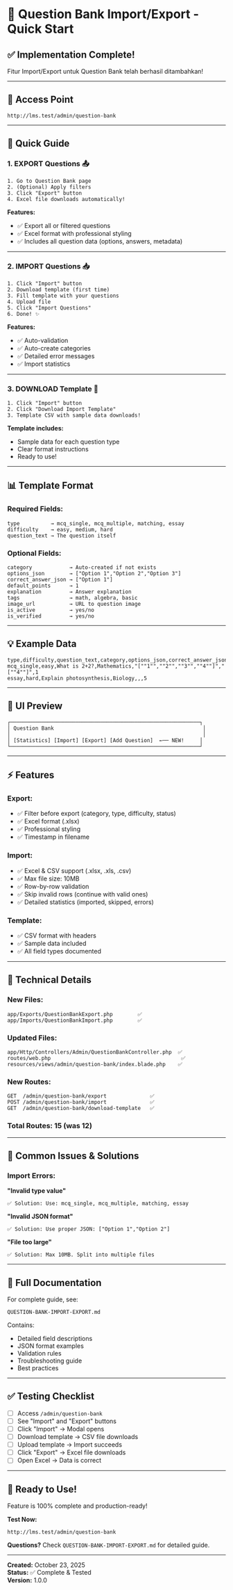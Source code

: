 # 🚀 Question Bank Import/Export - Quick Start

## ✅ Implementation Complete!

Fitur Import/Export untuk Question Bank telah berhasil ditambahkan!

---

## 📍 **Access Point**

```
http://lms.test/admin/question-bank
```

---

## 🎯 **Quick Guide**

### **1. EXPORT Questions** 📤

```
1. Go to Question Bank page
2. (Optional) Apply filters
3. Click "Export" button
4. Excel file downloads automatically!
```

**Features:**
- ✅ Export all or filtered questions
- ✅ Excel format with professional styling
- ✅ Includes all question data (options, answers, metadata)

---

### **2. IMPORT Questions** 📥

```
1. Click "Import" button
2. Download template (first time)
3. Fill template with your questions
4. Upload file
5. Click "Import Questions"
6. Done! ✨
```

**Features:**
- ✅ Auto-validation
- ✅ Auto-create categories
- ✅ Detailed error messages
- ✅ Import statistics

---

### **3. DOWNLOAD Template** 📝

```
1. Click "Import" button
2. Click "Download Import Template"
3. Template CSV with sample data downloads!
```

**Template includes:**
- Sample data for each question type
- Clear format instructions
- Ready to use!

---

## 📊 **Template Format**

### **Required Fields:**
```
type          → mcq_single, mcq_multiple, matching, essay
difficulty    → easy, medium, hard
question_text → The question itself
```

### **Optional Fields:**
```
category            → Auto-created if not exists
options_json        → ["Option 1","Option 2","Option 3"]
correct_answer_json → ["Option 1"]
default_points      → 1
explanation         → Answer explanation
tags                → math, algebra, basic
image_url           → URL to question image
is_active           → yes/no
is_verified         → yes/no
```

---

## 💡 **Example Data**

```csv
type,difficulty,question_text,category,options_json,correct_answer_json,default_points
mcq_single,easy,What is 2+2?,Mathematics,"[""1"",""2"",""3"",""4""]","[""4""]",1
essay,hard,Explain photosynthesis,Biology,,,5
```

---

## 🎨 **UI Preview**

```
┌─────────────────────────────────────────────────────────────┐
│ Question Bank                                                │
│                                                              │
│ [Statistics] [Import] [Export] [Add Question]  ←── NEW!     │
└─────────────────────────────────────────────────────────────┘
```

---

## ⚡ **Features**

### **Export:**
- ✅ Filter before export (category, type, difficulty, status)
- ✅ Excel format (.xlsx)
- ✅ Professional styling
- ✅ Timestamp in filename

### **Import:**
- ✅ Excel & CSV support (.xlsx, .xls, .csv)
- ✅ Max file size: 10MB
- ✅ Row-by-row validation
- ✅ Skip invalid rows (continue with valid ones)
- ✅ Detailed statistics (imported, skipped, errors)

### **Template:**
- ✅ CSV format with headers
- ✅ Sample data included
- ✅ All field types documented

---

## 🔧 **Technical Details**

### **New Files:**
```
app/Exports/QuestionBankExport.php        ✅
app/Imports/QuestionBankImport.php        ✅
```

### **Updated Files:**
```
app/Http/Controllers/Admin/QuestionBankController.php  ✅
routes/web.php                                          ✅
resources/views/admin/question-bank/index.blade.php    ✅
```

### **New Routes:**
```
GET  /admin/question-bank/export              ✅
POST /admin/question-bank/import              ✅
GET  /admin/question-bank/download-template   ✅
```

### **Total Routes:** 15 (was 12)

---

## 🐛 **Common Issues & Solutions**

### **Import Errors:**

**"Invalid type value"**
```
✅ Solution: Use: mcq_single, mcq_multiple, matching, essay
```

**"Invalid JSON format"**
```
✅ Solution: Use proper JSON: ["Option 1","Option 2"]
```

**"File too large"**
```
✅ Solution: Max 10MB. Split into multiple files
```

---

## 📖 **Full Documentation**

For complete guide, see:
```
QUESTION-BANK-IMPORT-EXPORT.md
```

Contains:
- Detailed field descriptions
- JSON format examples
- Validation rules
- Troubleshooting guide
- Best practices

---

## ✅ **Testing Checklist**

- [ ] Access `/admin/question-bank`
- [ ] See "Import" and "Export" buttons
- [ ] Click "Import" → Modal opens
- [ ] Download template → CSV file downloads
- [ ] Upload template → Import succeeds
- [ ] Click "Export" → Excel file downloads
- [ ] Open Excel → Data is correct

---

## 🎉 **Ready to Use!**

Feature is 100% complete and production-ready!

**Test Now:**
```
http://lms.test/admin/question-bank
```

**Questions?**
Check `QUESTION-BANK-IMPORT-EXPORT.md` for detailed guide.

---

**Created:** October 23, 2025  
**Status:** ✅ Complete & Tested  
**Version:** 1.0.0

